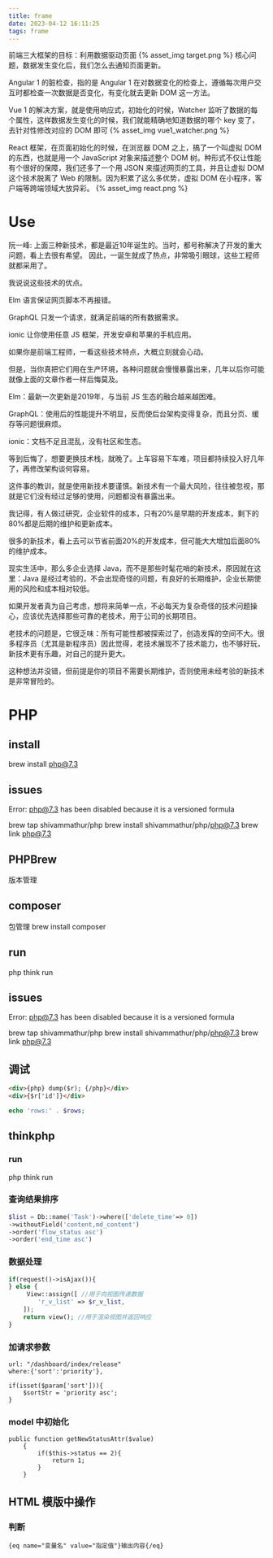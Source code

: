 ```yaml
---
title: frame
date: 2023-04-12 16:11:25
tags: frame
---
```

 
前端三大框架的目标：利用数据驱动页面
{% asset_img target.png %}
核心问题，数据发生变化后，我们怎么去通知页面更新。

Angular 1 的脏检查，指的是 Angular 1 在对数据变化的检查上，遵循每次用户交互时都检查一次数据是否变化，有变化就去更新 DOM 这一方法。

Vue 1 的解决方案，就是使用响应式，初始化的时候，Watcher 监听了数据的每个属性，这样数据发生变化的时候，我们就能精确地知道数据的哪个 key 变了，去针对性修改对应的 DOM 即可
{% asset_img vue1_watcher.png %}

React 框架，在页面初始化的时候，在浏览器 DOM 之上，搞了一个叫虚拟 DOM 的东西，也就是用一个 JavaScript 对象来描述整个 DOM 树。种形式不仅让性能有个很好的保障，我们还多了一个用 JSON 来描述网页的工具，并且让虚拟 DOM 这个技术脱离了 Web 的限制。因为积累了这么多优势，虚拟 DOM 在小程序，客户端等跨端领域大放异彩。
{% asset_img react.png %}

# Use
阮一峰:
上面三种新技术，都是最近10年诞生的。当时，都号称解决了开发的重大问题，看上去很有希望。 因此，一诞生就成了热点，非常吸引眼球，这些工程师就都采用了。

我说说这些技术的优点。

Elm 语言保证网页脚本不再报错。

GraphQL 只发一个请求，就满足前端的所有数据需求。

ionic 让你使用任意 JS 框架，开发安卓和苹果的手机应用。

如果你是前端工程师，一看这些技术特点，大概立刻就会心动。

但是，当你真把它们用在生产环境，各种问题就会慢慢暴露出来，几年以后你可能就像上面的文章作者一样后悔莫及。

Elm：最新一次更新是2019年，与当前 JS 生态的融合越来越困难。

GraphQL：使用后的性能提升不明显，反而使后台架构变得复杂，而且分页、缓存等问题很麻烦。

ionic：文档不足且混乱，没有社区和生态。

等到后悔了，想要更换技术栈，就晚了。上车容易下车难，项目都持续投入好几年了，再修改架构谈何容易。

这件事的教训，就是使用新技术要谨慎。新技术有一个最大风险，往往被忽视，那就是它们没有经过足够的使用，问题都没有暴露出来。

我记得，有人做过研究，企业软件的成本，只有20%是早期的开发成本，剩下的80%都是后期的维护和更新成本。

很多的新技术，看上去可以节省前面20%的开发成本，但可能大大增加后面80%的维护成本。

现实生活中，那么多企业选择 Java，而不是那些时髦花哨的新技术，原因就在这里：Java 是经过考验的，不会出现奇怪的问题，有良好的长期维护，企业长期使用的风险和成本相对较低。

如果开发者真为自己考虑，想将来简单一点，不必每天为复杂奇怪的技术问题操心，应该优先选择那些可靠的老技术，用于公司的长期项目。

老技术的问题是，它很乏味：所有可能性都被探索过了，创造发挥的空间不大。很多程序员（尤其是新程序员）因此觉得，老技术展现不了技术能力，也不够好玩，新技术更有乐趣，对自己的提升更大。

这种想法并没错，但前提是你的项目不需要长期维护，否则使用未经考验的新技术是非常冒险的。


# PHP
## install
brew install php@7.3
## issues
Error: php@7.3 has been disabled because it is a versioned formula

brew tap shivammathur/php
brew install shivammathur/php/php@7.3
brew link php@7.3
## PHPBrew
版本管理
## composer
包管理
brew install composer
## run
php think run
## issues
Error: php@7.3 has been disabled because it is a versioned formula

brew tap shivammathur/php
brew install shivammathur/php/php@7.3
brew link php@7.3

## 调试
```html
<div>{php} dump($r); {/php}</div>
<div>{$r['id']}</div>
```
```php
echo 'rows:' . $rows;
```

## thinkphp
### run
php think run
### 查询结果排序
```php
$list = Db::name('Task')->where(['delete_time'=> 0])
->withoutField('content,md_content')
->order('flow_status asc')
->order('end_time asc')
```

### 数据处理
```php
if(request()->isAjax()){
} else {
     View::assign([ //用于向视图传递数据
        'r_v_list' => $r_v_list,
    ]);
    return view(); //用于渲染视图并返回响应
}
```

### 加请求参数
```
url: "/dashboard/index/release"
where:{'sort':'priority'},

if(isset($param['sort'])){
    $sortStr = 'priority asc';
}
```

### model 中初始化
```
public function getNewStatusAttr($value)
    {
        if($this->status == 2){
            return 1;
        }
    }
```

## HTML 模版中操作
### 判断
```
{eq name="变量名" value="指定值"}输出内容{/eq}
```
